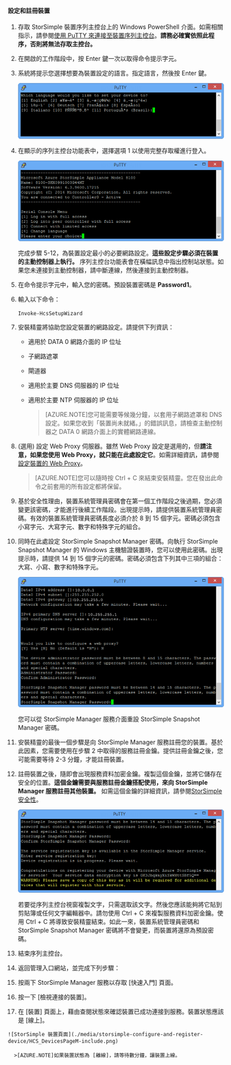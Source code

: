 <properties 
   pageTitle="設定和註冊裝置"
   description="說明如何使用 Windows PowerShell for StorSimple 來設定和註冊裝置。"
   services="storsimple"
   documentationCenter="NA"
   authors="SharS"
   manager="adinah"
   editor="tysonn" />
<tags 
   ms.service="storsimple"
   ms.devlang="NA"
   ms.topic="article"
   ms.tgt_pltfrm="NA"
   ms.workload="TBD"
   ms.date="06/19/2015"
   ms.author="v-sharos" />


#### 設定和註冊裝置

1. 存取 StorSimple 裝置序列主控台上的 Windows PowerShell 介面。如需相關指示，請參閱[使用 PuTTY 來連接至裝置序列主控台](#use-putty-to-connect-to-the-device-serial-console)。**請務必確實依照此程序，否則將無法存取主控台。**

2. 在開啟的工作階段中，按 Enter 鍵一次以取得命令提示字元。

3. 系統將提示您選擇想要為裝置設定的語言。指定語言，然後按 Enter 鍵。

    ![StorSimple 設定和註冊裝置 1](./media/storsimple-configure-and-register-device/HCS_RegisterYourDevice1-include.png)

4. 在顯示的序列主控台功能表中，選擇選項 1 以使用完整存取權進行登入。

    ![StorSimple 註冊裝置 2](./media/storsimple-configure-and-register-device/HCS_RegisterYourDevice2-include.png)
  
     完成步驟 5-12，為裝置設定最小的必要網路設定。**這些設定步驟必須在裝置的主動控制器上執行。** 序列主控台功能表會在橫幅訊息中指出控制站狀態。如果您未連接到主動控制器，請中斷連線，然後連接到主動控制器。

5. 在命令提示字元中，輸入您的密碼。預設裝置密碼是 **Password1**。

6. 輸入以下命令：

     `Invoke-HcsSetupWizard`

7. 安裝精靈將協助您設定裝置的網路設定。請提供下列資訊：
   - 適用於 DATA 0 網路介面的 IP 位址
   - 子網路遮罩
   - 閘道器
   - 適用於主要 DNS 伺服器的 IP 位址
   - 適用於主要 NTP 伺服器的 IP 位址
   
      >[AZURE.NOTE]您可能需要等候幾分鐘，以套用子網路遮罩和 DNS 設定。如果您收到「裝置尚未就緒。」的錯誤訊息，請檢查主動控制器之 DATA 0 網路介面上的實體網路連線。

8. (選用) 設定 Web Proxy 伺服器。雖然 Web Proxy 設定是選用的，但**請注意，如果您使用 Web Proxy，就只能在此處設定它**。如需詳細資訊，請參閱[設定裝置的 Web Proxy](https://msdn.microsoft.com/library/azure/dn764937.aspx)。
 

      >[AZURE.NOTE]您可以隨時按 Ctrl + C 來結束安裝精靈。您在發出此命令之前套用的所有設定都將保留。

9. 基於安全性理由，裝置系統管理員密碼會在第一個工作階段之後過期，您必須變更該密碼，才能進行後續工作階段。出現提示時，請提供裝置系統管理員密碼。有效的裝置系統管理員密碼長度必須介於 8 到 15 個字元。密碼必須包含小寫字元、大寫字元、數字和特殊字元的組合。

10. 同時在此處設定 StorSimple Snapshot Manager 密碼。向執行 StorSimple Snapshot Manager 的 Windows 主機驗證裝置時，您可以使用此密碼。出現提示時，請提供 14 到 15 個字元的密碼。密碼必須包含下列其中三項的組合：大寫、小寫、數字和特殊字元。

    ![StorSimple 註冊裝置 4](./media/storsimple-configure-and-register-device/HCS_RegisterYourDevice4-include.png)

    您可以從 StorSimple Manager 服務介面重設 StorSimple Snapshot Manager 密碼。

11. 安裝精靈的最後一個步驟是向 StorSimple Manager 服務註冊您的裝置。基於此因素，您需要使用在步驟 2 中取得的服務註冊金鑰。提供註冊金鑰之後，您可能需要等待 2-3 分鐘，才能註冊裝置。

12. 註冊裝置之後，隨即會出現服務資料加密金鑰。複製這個金鑰，並將它儲存在安全的位置。**這個金鑰需要與服務註冊金鑰搭配使用，來向 StorSimple Manager 服務註冊其他裝置。** 如需這個金鑰的詳細資訊，請參閱[StorSimple 安全性](../articles/storsimple/storsimple-security.md)。

     ![StorSimple 註冊裝置 6](./media/storsimple-configure-and-register-device/HCS_RegisterYourDevice6-include.png)

     若要從序列主控台視窗複製文字，只需選取該文字。然後您應該能夠將它貼到剪貼簿或任何文字編輯器中。請勿使用 Ctrl + C 來複製服務資料加密金鑰。使用 Ctrl + C 將導致安裝精靈結束。如此一來，裝置系統管理員密碼和 StorSimple Snapshot Manager 密碼將不會變更，而裝置將還原為預設密碼。

13. 結束序列主控台。

14. 返回管理入口網站，並完成下列步驟：
  1. 按兩下 StorSimple Manager 服務以存取 [快速入門] 頁面。
  2. 按一下 [檢視連接的裝置]。
  3. 在 [裝置] 頁面上，藉由查閱狀態來確認裝置已成功連接到服務。裝置狀態應該是 [線上]。
   
    ![StorSimple 裝置頁面](./media/storsimple-configure-and-register-device/HCS_DevicesPageM-include.png)
  
      >[AZURE.NOTE]如果裝置狀態為 [離線]，請等待數分鐘，讓裝置上線。

<!---HONumber=July15_HO2-->